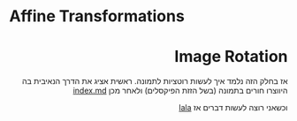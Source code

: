 # Affine Transformations
<div dir="rtl">
  <h1> Image Rotation </h1>
    אז בחלק הזה נלמד איך לעשות רוטציות לתמונה. ראשית אציג את הדרך הנאיבית בה היווצרו חורים בתמונה (בשל הזזת הפיקסלים) ולאחר מכן <a href="interpolation">index.md</a> 
  
  וכשאני רוצה לעשות דברים אז [lala](index.md)
 
  </div>

